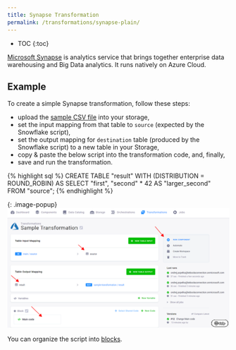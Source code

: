 ```yaml
---
title: Synapse Transformation
permalink: /transformations/synapse-plain/
---
```


* TOC
{:toc}

[Microsoft Synapse](https://azure.microsoft.com/en-us/services/synapse-analytics/) is analytics 
service that brings together enterprise data warehousing and Big Data analytics. It runs natively
on Azure Cloud.

## Example
To create a simple Synapse transformation, follow these steps:

- upload the [sample CSV file](/transformations/source.csv) into your storage,
- set the input mapping from that table to `source` (expected by the Snowflake script),
- set the output mapping for `destination` table (produced by the Snowflake script) to a new table in your Storage,
- copy & paste the below script into the transformation code, and, finally,
- save and run the transformation.

{% highlight sql %}
CREATE TABLE "result" WITH (DISTRIBUTION = ROUND_ROBIN) AS
	SELECT "first", "second" * 42 AS "larger_second" FROM "source";
{% endhighlight %}

{: .image-popup}
![Screenshot - Sample Transformation](/transformations/synapse-plain/sample-transformation.png)

You can organize the script into [blocks](/transformations/#writing-scripts).
